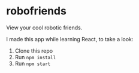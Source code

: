 
# robofriends

View your cool robotic friends.  

I made this app while learning React, to take a look:  

1. Clone this repo
2. Run `npm install`
3. Run `npm start`
